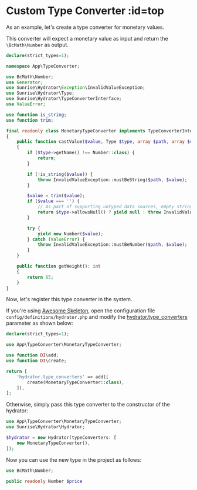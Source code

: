 # Custom Type Converter :id=top

As an example, let's create a type converter for monetary values.

This converter will expect a monetary value as input and return the `\BcMath\Number` as output.

```php
declare(strict_types=1);

namespace App\TypeConverter;

use BcMath\Number;
use Generator;
use Sunrise\Hydrator\Exception\InvalidValueException;
use Sunrise\Hydrator\Type;
use Sunrise\Hydrator\TypeConverterInterface;
use ValueError;

use function is_string;
use function trim;

final readonly class MonetaryTypeConverter implements TypeConverterInterface
{
    public function castValue($value, Type $type, array $path, array $context): Generator
    {
        if ($type->getName() !== Number::class) {
            return;
        }

        if (!is_string($value)) {
            throw InvalidValueException::mustBeString($path, $value);
        }

        $value = trim($value);
        if ($value === '') {
            // As part of supporting untyped data sources, empty strings should be considered as NULL.
            return $type->allowsNull() ? yield null : throw InvalidValueException::mustNotBeEmpty($path, $value);
        }

        try {
            yield new Number($value);
        } catch (ValueError) {
            throw InvalidValueException::mustBeNumber($path, $value);
        }
    }

    public function getWeight(): int
    {
        return 85;
    }
}
```

Now, let's register this type converter in the system.

If you're using [Awesome Skeleton](/docs/packages/sunrise/awesome-skeleton/), open the configuration file `config/definitions/hydrator.php` and modify the [hydrator.type_converters](/docs/reference/app-parameters.md#hydrator_type_converters) parameter as shown below:

```php
declare(strict_types=1);

use App\TypeConverter\MonetaryTypeConverter;

use function DI\add;
use function DI\create;

return [
    'hydrator.type_converters' => add([
        create(MonetaryTypeConverter::class),
    ]),
];
```

Otherwise, simply pass this type converter to the constructor of the hydrator:

```php
use App\TypeConverter\MonetaryTypeConverter;
use Sunrise\Hydrator\Hydrator;

$hydrator = new Hydrator(typeConverters: [
    new MonetaryTypeConverter(),
]);
```

Now you can use the new type in the project as follows:

```php
use BcMath\Number;

public readonly Number $price
```
